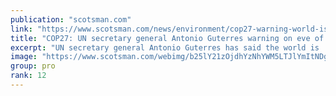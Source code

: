 ```yaml
---
publication: "scotsman.com"
link: "https://www.scotsman.com/news/environment/cop27-warning-world-is-doomed-unless-cop27-delivers-historic-pact-3906948"
title: "COP27: UN secretary general Antonio Guterres warning on eve of COP27 world is ‘doomed’ without historic pact"
excerpt: "UN secretary general Antonio Guterres has said the world is 'doomed' unless a 'historic pact' is signed between rich and poor countries, speaking on the eve of Cop27."
image: "https://www.scotsman.com/webimg/b25lY21zOjdhYzNhYWM5LTJlYmItNDg0OS1iMjU2LWMxODI1MjVkNjMyNDo5ZjY3NGIzMi02YzRkLTRhNWQtYTMyZC0zMzM3OTVlM2VhYTE=.jpg?width=1200&enable=upscale"
group: pro
rank: 12
---
```

